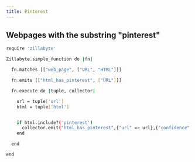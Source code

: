 ```yaml
---
title: Pinterest
---
```

## Webpages with the substring "pinterest"



``` bash
require 'zillabyte'

Zillabyte.simple_function do |fn| 

  fn.matches [["web_page", ["URL", "HTML"]]] 

  fn.emits [["html_has_pinterest", ["URL"]]] 

  fn.execute do |tuple, collector| 

    url = tuple['url'] 
    html = tuple['html'] 


    if html.include?('pinterest') 
      collector.emit("html_has_pinterest",{"url" => url},{"confidence" => 1., "since" => Time.now.to_java, "source" => "") 
    end 

  end 

end
```




[HTML5 Boilerplate]: http://html5boilerplate.com/
[SMACSS]: http://smacss.com/
